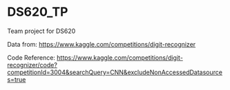 # DS620_TP
Team project for DS620

Data from: https://www.kaggle.com/competitions/digit-recognizer

Code Reference: https://www.kaggle.com/competitions/digit-recognizer/code?competitionId=3004&searchQuery=CNN&excludeNonAccessedDatasources=true
